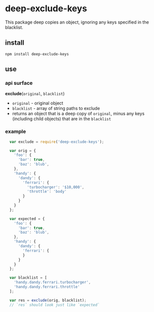 # deep-exclude-keys

This package deep copies an object, ignoring any keys specified in the blacklist.

## install

`npm install deep-exclude-keys`

## use

### api surface

__exclude__(`original`, `blacklist`)

* `original` - original object
* `blacklist` - array of string paths to exclude
* returns an object that is a deep copy of `original`, minus any keys (including child objects) that are in the `blacklist`

### example

```javascript
  var exclude = require('deep-exclude-keys');

  var orig = {
    'foo': {
      'bar': true,
      'baz': 'blub',
    },
    'handy': {
      'dandy': {
        'ferrari': {
          'turbocharger': '$10,000',
          'throttle': 'body'
        }
      }
    }
  };

  var expected = {
    'foo': {
      'bar': true,
      'baz': 'blub',
    },
    'handy': {
      'dandy': {
        'ferrari': {
        }
      }
    }
  };

  var blacklist = [
    'handy.dandy.ferrari.turbocharger',
    'handy.dandy.ferrari.throttle'
  ];

  var res = exclude(orig, blacklist);
  // `res` should look just like `expected`
```
